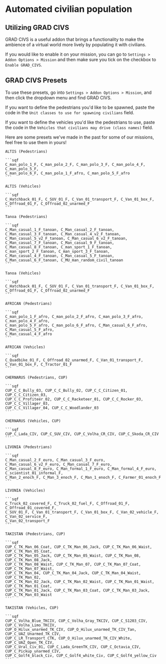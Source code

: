# Automated civilian population

## Utilizing GRAD CIVS

GRAD CIVS is a useful addon that brings a functionality to make the ambience of
a virtual world more lively by populating it with civilians.

If you would like to enable it on your mission, you can go to
`Settings > Addon Options > Mission` and then make sure you tick on the
checkbox to `Enable GRAD_CIVS`.

## GRAD CIVS Presets

To use these presets, go into `Settings > Addon Options > Mission`, and then
click the dropdown menu and find GRAD CIVS.

If you want to define the pedestrians you'd like to be spawned, paste the code
in the `Unit classes to use for spawning civilians` field.

If you want to define the vehicles you'd like the pedestrians to use, paste the
code in the `Vehicles that civilians may drive (class names)` field.

Here are some presets we've made in the past for some of our missions, feel
free to use them in yours!

~~~admonish collapsible=true title="ALTIS preset"
ALTIS (Pedestrians)

```sqf
C_man_polo_1_F, C_man_polo_2_F, C_man_polo_3_F, C_man_polo_4_F, C_man_polo_5_F,
C_man_polo_6_F, C_man_polo_1_F_afro, C_man_polo_5_F_afro
```

ALTIS (Vehicles)

```sqf
C_Hatchback_01_F, C_SUV_01_F, C_Van_01_transport_F, C_Van_01_box_F, C_Offroad_01_F, C_Offroad_02_unarmed_F
```
~~~

~~~admonish collapsible=true title="TANOA preset (French Polynesia)"
Tanoa (Pedestrians)

```sqf
C_Man_casual_1_F_tanoan, C_Man_casual_2_F_tanoan, C_Man_casual_3_F_tanoan, C_Man_casual_4_v2_F_tanoan, C_Man_casual_5_v2_F_tanoan, C_Man_casual_6_v2_F_tanoan, C_Man_casual_7_F_tanoan, C_Man_casual_9_F_tanoan, C_Man_casual_8_F_tanoan, C_man_sport_1_F_tanoan, C_man_sport_2_F_tanoan, C_man_sport_3_F_tanoan, C_Man_casual_4_F_tanoan, C_Man_casual_5_F_tanoan, C_Man_casual_6_F_tanoan, C_MU_man_random_civil_tanoan
```

Tanoa (Vehicles)

```sqf
C_Hatchback_01_F, C_SUV_01_F, C_Van_01_transport_F, C_Van_01_box_F, C_Offroad_01_F, C_Offroad_02_unarmed_F
```
~~~

~~~admonish collapsible=true title="AFRICAN preset"
AFRICAN (Pedestrians)

```sqf
C_man_polo_1_F_afro, C_man_polo_2_F_afro, C_man_polo_3_F_afro, C_man_polo_4_F_afro,
C_man_polo_5_F_afro, C_man_polo_6_F_afro, C_Man_casual_6_F_afro, C_Man_casual_5_F_afro,
C_Man_casual_4_F_afro
```

AFRICAN (Vehicles)

```sqf
C_Quadbike_01_F, C_Offroad_02_unarmed_F, C_Van_01_transport_F, C_Van_01_box_F, C_Tractor_01_F
```
~~~

~~~admonish collapsible=true title="CHERNARUS (CUP) preset"
CHERNARUS (Pedestrians, CUP)

```sqf
CUP_C_C_Bully_03, CUP_C_C_Bully_02, CUP_C_C_Citizen_01, CUP_C_C_Citizen_03,
CUP_C_C_Profiteer_02, CUP_C_C_Racketeer_01, CUP_C_C_Rocker_03, CUP_C_C_Villager_03,
CUP_C_C_Villager_04, CUP_C_C_Woodlander_03
```

CHERNARUS (Vehicles, CUP)

```sqf
CUP_C_Lada_CIV, CUP_C_SUV_CIV, CUP_C_Volha_CR_CIV, CUP_C_Skoda_CR_CIV
```
~~~

~~~admonish collapsible=true title="LIVONIA preset"
LIVONIA (Pedestrians)

```sqf
C_Man_casual_2_F_euro, C_Man_casual_3_F_euro, C_Man_casual_6_v2_F_euro, C_Man_casual_7_F_euro,
C_Man_casual_8_F_euro, C_Man_formal_1_F_euro, C_Man_formal_4_F_euro, C_scientist_01_informal_F,
C_Man_2_enoch_F, C_Man_3_enoch_F, C_Man_1_enoch_F, C_Farmer_01_enoch_F
```

LIVONIA (Vehicles)

```sqf
C_Truck_02_covered_F, C_Truck_02_fuel_F, C_Offroad_01_F, C_Offroad_01_covered_F,
C_SUV_01_F, C_Van_01_transport_F, C_Van_01_box_F, C_Van_02_vehicle_F, C_Van_02_service_F,
C_Van_02_transport_F
```
~~~

~~~admonish collapsible=true title="TAKISTAN (CUP) preset"
TAKISTAN (Pedestrians, CUP)

```sqf
CUP_C_TK_Man_06_Coat, CUP_C_TK_Man_06_Jack, CUP_C_TK_Man_06_Waist, CUP_C_TK_Man_05_Coat,
CUP_C_TK_Man_05_Jack, CUP_C_TK_Man_05_Waist, CUP_C_TK_Man_08, CUP_C_TK_Man_08_Jack,
CUP_C_TK_Man_08_Waist, CUP_C_TK_Man_07, CUP_C_TK_Man_07_Coat, CUP_C_TK_Man_07_Waist,
CUP_C_TK_Man_04, CUP_C_TK_Man_04_Jack, CUP_C_TK_Man_04_Waist, CUP_C_TK_Man_02,
CUP_C_TK_Man_02_Jack, CUP_C_TK_Man_02_Waist, CUP_C_TK_Man_01_Waist, CUP_C_TK_Man_01_Coat,
CUP_C_TK_Man_01_Jack, CUP_C_TK_Man_03_Coat, CUP_C_TK_Man_03_Jack, CUP_C_TK_Man_03_Waist
```

TAKISTAN (Vehicles, CUP)

```sqf
CUP_C_Volha_Blue_TKCIV, CUP_C_Volha_Gray_TKCIV, CUP_C_S1203_CIV, CUP_C_Volha_Limo_TKCIV,
CUP_O_Hilux_unarmed_TK_CIV, CUP_O_Hilux_unarmed_TK_CIV_Tan, CUP_C_UAZ_Unarmed_TK_CIV,
CUP_C_LR_Transport_CTK, CUP_O_Hilux_unarmed_TK_CIV_White, CUP_C_UAZ_Open_TK_CIV,
CUP_C_Ural_Civ_01, CUP_C_Lada_GreenTK_CIV, CUP_C_Octavia_CIV, CUP_C_Pickup_unarmed_CIV,
CUP_C_Golf4_black_Civ, CUP_C_Golf4_white_Civ, CUP_C_Golf4_yellow_Civ
```
~~~
